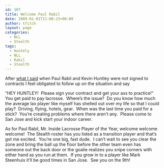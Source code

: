 ```yaml
---
id: 107
title: Welcome Paul Rabil
date: 2009-01-01T21:08:23+00:00
author: tfitch
layout: page
categories:
  - NLL
  - Stealth
tags:
  - Huntely
  - NLL
  - Rabil
  - Stealth
---
```

After <a href="http://www.thestealthdragon.com/?p=96" target="_blank" rel="noopener noreferrer">what I said</a> when Paul Rabil and Kevin Huntley were not signed to contracts I feel obligated to follow up on the situation and say

&#8220;HEY HUNTLEY!  Please sign your contract and get your ass to practice!&#8221;  You get paid to pay lacrosse.  Where&#8217;s the issue?  Do you know how much the average lax player like myself has shelled out over my life so that I could play?  Driving, flying, hotels, gear.  When was the last time you paid for a stick?  You&#8217;re creating problems where there aren&#8217;t any.  Please come to San Jose and kick start your indoor career.

As for Paul Rabil, Mr. Inside Lacrosse Player of the Year, welcome welcome welcome!  The Stealth roster has you listed as a transition player and that&#8217;s got me excited.  You&#8217;re one big, fast dude.  I can&#8217;t wait to see you clear the zone and bring the ball up the floor before the other team even has someone out the back door or the goalie realizes you snipe corners with either hand as you run at them.  If you grow in to a player like Mark Steenhuis it&#8217;ll be good times in San Jose.  See you on the 9th!
